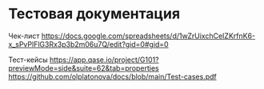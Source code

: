 # Тестовая документация

Чек-лист
https://docs.google.com/spreadsheets/d/1wZrUixchCeIZKrfnK6-x_sPvPlFlG3Rx3p3b2m06u7Q/edit?gid=0#gid=0

Тест-кейсы
https://app.qase.io/project/G101?previewMode=side&suite=62&tab=properties
https://github.com/olplatonova/docs/blob/main/Test-cases.pdf
